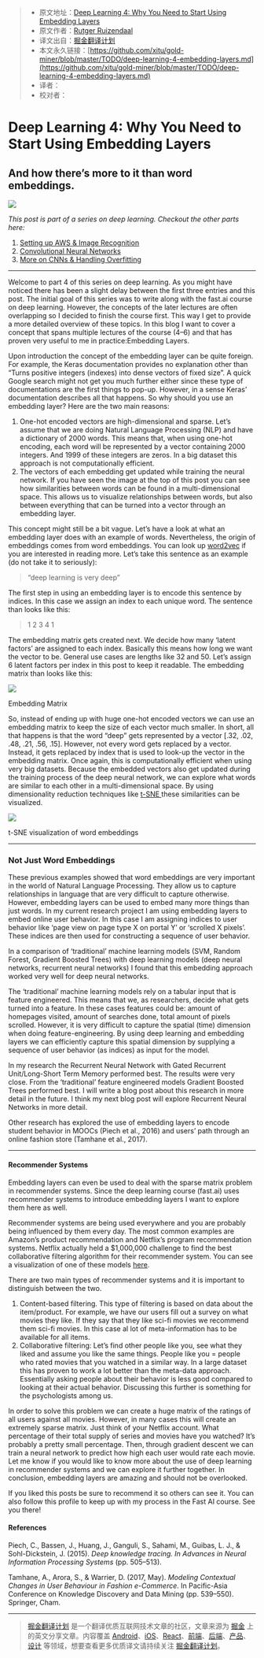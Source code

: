 
> * 原文地址：[Deep Learning 4: Why You Need to Start Using Embedding Layers](https://medium.com/towards-data-science/deep-learning-4-embedding-layers-f9a02d55ac12)
> * 原文作者：[Rutger Ruizendaal](https://medium.com/@r.ruizendaal)
> * 译文出自：[掘金翻译计划](https://github.com/xitu/gold-miner)
> * 本文永久链接：[https://github.com/xitu/gold-miner/blob/master/TODO/deep-learning-4-embedding-layers.md](https://github.com/xitu/gold-miner/blob/master/TODO/deep-learning-4-embedding-layers.md)
> * 译者：
> * 校对者：

# Deep Learning 4: Why You Need to Start Using Embedding Layers

## And how there’s more to it than word embeddings.

![](https://cdn-images-1.medium.com/max/2000/1*sXNXYfAqfLUeiDXPCo130w.png)

*This post is part of a series on deep learning. Checkout the other parts here:*

1. [Setting up AWS & Image Recognition](https://medium.com/towards-data-science/deep-learning-1-1a7e7d9e3c07)
2. [Convolutional Neural Networks](https://medium.com/towards-data-science/deep-learning-2-f81ebe632d5c)
3. [More on CNNs & Handling Overfitting](https://medium.com/towards-data-science/deep-learning-3-more-on-cnns-handling-overfitting-2bd5d99abe5d)

---

Welcome to part 4 of this series on deep learning. As you might have noticed there has been a slight delay between the first three entries and this post. The initial goal of this series was to write along with the fast.ai course on deep learning. However, the concepts of the later lectures are often overlapping so I decided to finish the course first. This way I get to provide a more detailed overview of these topics. In this blog I want to cover a concept that spans multiple lectures of the course (4–6) and that has proven very useful to me in practice:Embedding Layers.

Upon introduction the concept of the embedding layer can be quite foreign. For example, the Keras documentation provides no explanation other than “Turns positive integers (indexes) into dense vectors of fixed size”. A quick Google search might not get you much further either since these type of documentations are the first things to pop-up. However, in a sense Keras’ documentation describes all that happens. So why should you use an embedding layer? Here are the two main reasons:

1. One-hot encoded vectors are high-dimensional and sparse. Let’s assume that we are doing Natural Language Processing (NLP) and have a dictionary of 2000 words. This means that, when using one-hot encoding, each word will be represented by a vector containing 2000 integers. And 1999 of these integers are zeros. In a big dataset this approach is not computationally efficient.
2. The vectors of each embedding get updated while training the neural network. If you have seen the image at the top of this post you can see how similarities between words can be found in a multi-dimensional space. This allows us to visualize relationships between words, but also between everything that can be turned into a vector through an embedding layer.

This concept might still be a bit vague. Let’s have a look at what an embedding layer does with an example of words. Nevertheless, the origin of embeddings comes from word embeddings. You can look up [word2vec](https://arxiv.org/pdf/1301.3781.pdf) if you are interested in reading more. Let’s take this sentence as an example (do not take it to seriously):

> “deep learning is very deep”

The first step in using an embedding layer is to encode this sentence by indices. In this case we assign an index to each unique word. The sentence than looks like this:

> 1 2 3 4 1

The embedding matrix gets created next. We decide how many ‘latent factors’ are assigned to each index. Basically this means how long we want the vector to be. General use cases are lengths like 32 and 50. Let’s assign 6 latent factors per index in this post to keep it readable. The embedding matrix than looks like this:

![](https://cdn-images-1.medium.com/max/1600/1*Di85w_0UTc6C3ilk5_LEgg.png)

Embedding Matrix

So, instead of ending up with huge one-hot encoded vectors we can use an embedding matrix to keep the size of each vector much smaller. In short, all that happens is that the word “deep” gets represented by a vector [.32, .02, .48, .21, .56, .15]. However, not every word gets replaced by a vector. Instead, it gets replaced by index that is used to look-up the vector in the embedding matrix. Once again, this is computationally efficient when using very big datasets. Because the embedded vectors also get updated during the training process of the deep neural network, we can explore what words are similar to each other in a multi-dimensional space. By using dimensionality reduction techniques like [t-SNE ](https://lvdmaaten.github.io/tsne/)these similarities can be visualized.

![](https://cdn-images-1.medium.com/max/1600/1*m8Ahpl-lpVgm16CC-INGuw.png)

t-SNE visualization of word embeddings

---

### Not Just Word Embeddings

These previous examples showed that word embeddings are very important in the world of Natural Language Processing. They allow us to capture relationships in language that are very difficult to capture otherwise. However, embedding layers can be used to embed many more things than just words. In my current research project I am using embedding layers to embed online user behavior. In this case I am assigning indices to user behavior like ‘page view on page type X on portal Y’ or ‘scrolled X pixels’. These indices are then used for constructing a sequence of user behavior.

In a comparison of ‘traditional’ machine learning models (SVM, Random Forest, Gradient Boosted Trees) with deep learning models (deep neural networks, recurrent neural networks) I found that this embedding approach worked very well for deep neural networks.

The ‘traditional’ machine learning models rely on a tabular input that is feature engineered. This means that we, as researchers, decide what gets turned into a feature. In these cases features could be: amount of homepages visited, amount of searches done, total amount of pixels scrolled. However, it is very difficult to capture the spatial (time) dimension when doing feature-engineering. By using deep learning and embedding layers we can efficiently capture this spatial dimension by supplying a sequence of user behavior (as indices) as input for the model.

In my research the Recurrent Neural Network with Gated Recurrent Unit/Long-Short Term Memory performed best. The results were very close. From the ‘traditional’ feature engineered models Gradient Boosted Trees performed best. I will write a blog post about this research in more detail in the future. I think my next blog post will explore Recurrent Neural Networks in more detail.

Other research has explored the use of embedding layers to encode student behavior in MOOCs (Piech et al., 2016) and users’ path through an online fashion store (Tamhane et al., 2017).

---

#### Recommender Systems

Embedding layers can even be used to deal with the sparse matrix problem in recommender systems. Since the deep learning course (fast.ai) uses recommender systems to introduce embedding layers I want to explore them here as well.

Recommender systems are being used everywhere and you are probably being influenced by them every day. The most common examples are Amazon’s product recommendation and Netflix’s program recommendation systems. Netflix actually held a $1,000,000 challenge to find the best collaborative filtering algorithm for their recommender system. You can see a visualization of one of these models [here](http://abeautifulwww.com/wp-content/uploads/2007/04/netflixAllMovies-blackBack3[5].jpg).

There are two main types of recommender systems and it is important to distinguish between the two.

1. Content-based filtering. This type of filtering is based on data about the item/product. For example, we have our users fill out a survey on what movies they like. If they say that they like sci-fi movies we recommend them sci-fi movies. In this case al lot of meta-information has to be available for all items.
2. Collaborative filtering: Let’s find other people like you, see what they liked and assume you like the same things. People like you = people who rated movies that you watched in a similar way. In a large dataset this has proven to work a lot better than the meta-data approach. Essentially asking people about their behavior is less good compared to looking at their actual behavior. Discussing this further is something for the psychologists among us.

In order to solve this problem we can create a huge matrix of the ratings of all users against all movies. However, in many cases this will create an extremely sparse matrix. Just think of your Netflix account. What percentage of their total supply of series and movies have you watched? It’s probably a pretty small percentage. Then, through gradient descent we can train a neural network to predict how high each user would rate each movie. Let me know if you would like to know more about the use of deep learning in recommender systems and we can explore it further together. In conclusion, embedding layers are amazing and should not be overlooked.

If you liked this posts be sure to recommend it so others can see it. You can also follow this profile to keep up with my process in the Fast AI course. See you there!

#### References

Piech, C., Bassen, J., Huang, J., Ganguli, S., Sahami, M., Guibas, L. J., & Sohl-Dickstein, J. (2015). *Deep knowledge tracing. In Advances in Neural Information Processing Systems* (pp. 505–513).

Tamhane, A., Arora, S., & Warrier, D. (2017, May). *Modeling Contextual Changes in User Behaviour in Fashion e-Commerce*. In Pacific-Asia Conference on Knowledge Discovery and Data Mining (pp. 539–550). Springer, Cham.


---

> [掘金翻译计划](https://github.com/xitu/gold-miner) 是一个翻译优质互联网技术文章的社区，文章来源为 [掘金](https://juejin.im) 上的英文分享文章。内容覆盖 [Android](https://github.com/xitu/gold-miner#android)、[iOS](https://github.com/xitu/gold-miner#ios)、[React](https://github.com/xitu/gold-miner#react)、[前端](https://github.com/xitu/gold-miner#前端)、[后端](https://github.com/xitu/gold-miner#后端)、[产品](https://github.com/xitu/gold-miner#产品)、[设计](https://github.com/xitu/gold-miner#设计) 等领域，想要查看更多优质译文请持续关注 [掘金翻译计划](https://github.com/xitu/gold-miner)。
